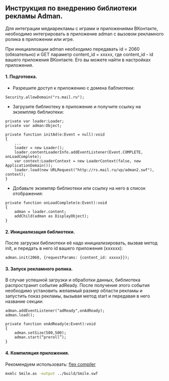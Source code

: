 ## **Инструкция по внедрению библиотеки рекламы Adman.**

Для интеграции медиарекламы с играми и приложениями ВКонтакте,
необходимо интегрировать в приложение adman c вызовом рекламного ролика в приложении или игре.

При инициализации adman необходимо передавать id = 2060 (обязательно) и GET параметр content_id = xxxxx,
где content_id - id вашего приложения ВКонтакте. Его вы можете найти в настройках приложения.

#### **1. Подготовка.**

* Разрешите доступ к приложению с домена баблиотеки:
```as3
Security.allowDomain("rs.mail.ru");
```


* Загрузите библиотеку в приложение и получите ссылку на экземпляр библиотеки:
```as3
private var loader:Loader;
private var adman:Object;
```
```as3
private function initAd(e:Event = null):void
{
    ...
    loader = new Loader();
    loader.contentLoaderInfo.addEventListener(Event.COMPLETE, onLoadComplete);
    var context:LoaderContext = new LoaderContext(false, new ApplicationDomain());
    loader.load(new URLRequest("http://rs.mail.ru/vp/adman2.swf"), context);
}
```

* Добавьте экземпяр библиотеки или ссылку на него в список отображения:
```as3
private function onLoadComplete(e:Event):void
{
    adman = loader.content;
    addChild(adman as DisplayObject);
}
```

#### **2. Инициализация библиотеки.** 
После загрузки библиотеки её надо инициализировать, вызвав метод init, и передать в него id вашего приложения (хххххх):
```as3
adman.init(2060, {requestParams: {content_id: xxxxx}});
```
#### **3. Запуск рекламного ролика.**
В случае успешной загрузки и обработки данных, библиотека распространит событие adReady. 
После получения этого события необходимо установить желаемый размер области рекламы и запустить
 показ рекламы, вызывая метод start и передавая в него название секции:
```as3
adman.addEventListener("adReady",onAdReady);
adman.load();

private function onAdReady(e:Event):void
{
    adman.setSize(500,500);
    adman.start(“preroll”);
}
```
#### **4. Компиляция приложения.** 
Рекомендуем использовать:  [flex compiler](http://www.adobe.com/devnet/flex/flex-sdk-download.html)
```bash
mxmlc Smile.as -output ../build/Smile.swf
```
